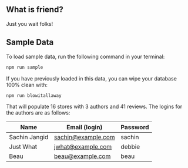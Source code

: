 ## What is friend?

Just you wait folks!

## Sample Data

To load sample data, run the following command in your terminal:

```bash
npm run sample
```

If you have previously loaded in this data, you can wipe your database 100% clean with:

```bash
npm run blowitallaway
```

That will populate 16 stores with 3 authors and 41 reviews. The logins for the authors are as follows:

|Name|Email (login)|Password|
|---|---|---|
|Sachin Jangid|sachin@example.com|sachin|
|Just What|jwhat@example.com|debbie|
|Beau|beau@example.com|beau|


